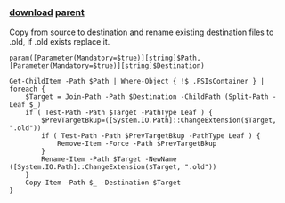 ﻿---
pid:            1551
parent:         1550
children:       
poster:         Thell
title:          
date:           2009-12-20 09:19:00
description:    Copy from source to destination and rename existing destination files to .old, if .old exists replace it.
format:         posh
---

# 

### [download](1551.ps1) [parent](1550.md) 

Copy from source to destination and rename existing destination files to .old, if .old exists replace it.

```posh
param([Parameter(Mandatory=$true)][string]$Path,[Parameter(Mandatory=$true)][string]$Destination)

Get-ChildItem -Path $Path | Where-Object { !$_.PSIsContainer } | foreach {
	$Target = Join-Path -Path $Destination -ChildPath (Split-Path -Leaf $_)
	if ( Test-Path -Path $Target -PathType Leaf ) {
		$PrevTargetBkup=([System.IO.Path]::ChangeExtension($Target, ".old"))
		if ( Test-Path -Path $PrevTargetBkup -PathType Leaf ) {
			Remove-Item -Force -Path $PrevTargetBkup
		}
		Rename-Item -Path $Target -NewName ([System.IO.Path]::ChangeExtension($Target, ".old"))
	}
	Copy-Item -Path $_ -Destination $Target
}
```
